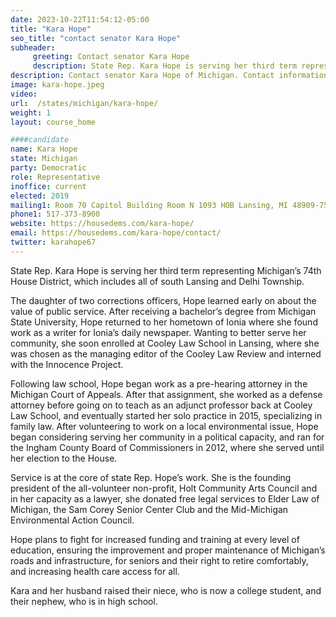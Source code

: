 ```yaml
---
date: 2023-10-22T11:54:12-05:00
title: "Kara Hope"
seo_title: "contact senator Kara Hope"
subheader:
     greeting: Contact senator Kara Hope
     description: State Rep. Kara Hope is serving her third term representing Michigan’s 74th House District, which includes all of south Lansing and Delhi Township.
description: Contact senator Kara Hope of Michigan. Contact information for Kara Hope includes email address, phone number, and mailing address.
image: kara-hope.jpeg
video:
url:  /states/michigan/kara-hope/
weight: 1
layout: course_home

####candidate
name: Kara Hope
state: Michigan
party: Democratic
role: Representative
inoffice: current
elected: 2019
mailing1: Room 70 Capitol Building Room N 1093 HOB Lansing, MI 48909-7514
phone1: 517-373-8900
website: https://housedems.com/kara-hope/
email: https://housedems.com/kara-hope/contact/
twitter: karahope67
---
```


State Rep. Kara Hope is serving her third term representing Michigan’s 74th House District, which includes all of south Lansing and Delhi Township.

The daughter of two corrections officers, Hope learned early on about the value of public service. After receiving a bachelor’s degree from Michigan State University, Hope returned to her hometown of Ionia where she found work as a writer for Ionia’s daily newspaper. Wanting to better serve her community, she soon enrolled at Cooley Law School in Lansing, where she was chosen as the managing editor of the Cooley Law Review and interned with the Innocence Project.

Following law school, Hope began work as a pre-hearing attorney in the Michigan Court of Appeals. After that assignment, she worked as a defense attorney before going on to teach as an adjunct professor back at Cooley Law School, and eventually started her solo practice in 2015, specializing in family law. After volunteering to work on a local environmental issue, Hope began considering serving her community in a political capacity, and ran for the Ingham County Board of Commissioners in 2012, where she served until her election to the House.

Service is at the core of state Rep. Hope’s work. She is the founding president of the all-volunteer non-profit, Holt Community Arts Council and in her capacity as a lawyer, she donated free legal services to Elder Law of Michigan, the Sam Corey Senior Center Club and the Mid-Michigan Environmental Action Council.

Hope plans to fight for increased funding and training at every level of education, ensuring the improvement and proper maintenance of Michigan’s roads and infrastructure, for seniors and their right to retire comfortably, and increasing health care access for all.

Kara and her husband raised their niece, who is now a college student, and their nephew, who is in high school.
